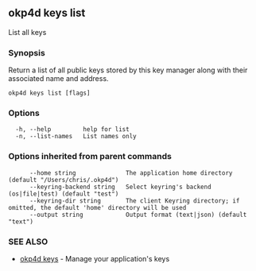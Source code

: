 ## okp4d keys list

List all keys

### Synopsis

Return a list of all public keys stored by this key manager
along with their associated name and address.

```
okp4d keys list [flags]
```

### Options

```
  -h, --help         help for list
  -n, --list-names   List names only
```

### Options inherited from parent commands

```
      --home string              The application home directory (default "/Users/chris/.okp4d")
      --keyring-backend string   Select keyring's backend (os|file|test) (default "test")
      --keyring-dir string       The client Keyring directory; if omitted, the default 'home' directory will be used
      --output string            Output format (text|json) (default "text")
```

### SEE ALSO

* [okp4d keys](okp4d_keys.md)	 - Manage your application's keys

